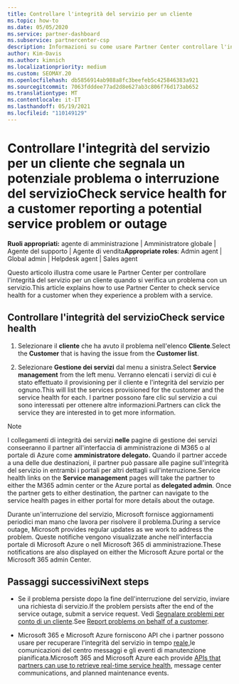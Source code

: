 ```yaml
---
title: Controllare l'integrità del servizio per un cliente
ms.topic: how-to
ms.date: 05/05/2020
ms.service: partner-dashboard
ms.subservice: partnercenter-csp
description: Informazioni su come usare Partner Center controllare l'integrità del servizio per un cliente quando si verifica un problema con un servizio.
author: Kim-Davis
ms.author: kimnich
ms.localizationpriority: medium
ms.custom: SEOMAY.20
ms.openlocfilehash: db5856914ab988a8fc3beefeb5c425846383a921
ms.sourcegitcommit: 7063fdddee77ad2d8e627ab3c806f76d173ab652
ms.translationtype: MT
ms.contentlocale: it-IT
ms.lasthandoff: 05/19/2021
ms.locfileid: "110149129"
---
```

# <a name="check-service-health-for-a-customer-reporting-a-potential-service-problem-or-outage"></a><span data-ttu-id="38b8d-103">Controllare l'integrità del servizio per un cliente che segnala un potenziale problema o interruzione del servizio</span><span class="sxs-lookup"><span data-stu-id="38b8d-103">Check service health for a customer reporting a potential service problem or outage</span></span>

<span data-ttu-id="38b8d-104">**Ruoli appropriati:** agente di amministrazione | Amministratore globale | Agente del supporto | Agente di vendita</span><span class="sxs-lookup"><span data-stu-id="38b8d-104">**Appropriate roles**: Admin agent | Global admin | Helpdesk agent | Sales agent</span></span>

<span data-ttu-id="38b8d-105">Questo articolo illustra come usare le Partner Center per controllare l'integrità del servizio per un cliente quando si verifica un problema con un servizio.</span><span class="sxs-lookup"><span data-stu-id="38b8d-105">This article explains how to use Partner Center to check service health for a customer when they experience a problem with a service.</span></span> 

## <a name="check-service-health"></a><span data-ttu-id="38b8d-106">Controllare l'integrità del servizio</span><span class="sxs-lookup"><span data-stu-id="38b8d-106">Check service health</span></span>

1. <span data-ttu-id="38b8d-107">Selezionare il **cliente** che ha avuto il problema nell'elenco **Cliente**.</span><span class="sxs-lookup"><span data-stu-id="38b8d-107">Select the **Customer** that is having the issue from the **Customer list**.</span></span>

2. <span data-ttu-id="38b8d-108">Selezionare **Gestione dei servizi** dal menu a sinistra.</span><span class="sxs-lookup"><span data-stu-id="38b8d-108">Select **Service management** from the left menu.</span></span> <span data-ttu-id="38b8d-109">Verranno elencati i servizi di cui è stato effettuato il provisioning per il cliente e l'integrità del servizio per ognuno.</span><span class="sxs-lookup"><span data-stu-id="38b8d-109">This will list the services provisioned for the customer and the service health for each.</span></span> <span data-ttu-id="38b8d-110">I partner possono fare clic sul servizio a cui sono interessati per ottenere altre informazioni.</span><span class="sxs-lookup"><span data-stu-id="38b8d-110">Partners can click the service they are interested in to get more information.</span></span> 

>[!NOTE] 
> <span data-ttu-id="38b8d-111">I collegamenti di integrità dei servizi **nelle** pagine di gestione dei servizi conseeranno il partner all'interfaccia di amministrazione di M365 o al portale di Azure come **amministratore delegato.** Quando il partner accede a una delle due destinazioni, il partner può passare alle pagine sull'integrità del servizio in entrambi i portali per altri dettagli sull'interruzione.</span><span class="sxs-lookup"><span data-stu-id="38b8d-111">Service health links on the **Service management** pages will take the partner to either the M365 admin center or the Azure portal as **delegated admin**. Once the partner gets to either destination, the partner can navigate to the service health pages in either portal for more details about the outage.</span></span>
 
<span data-ttu-id="38b8d-112">Durante un'interruzione del servizio, Microsoft fornisce aggiornamenti periodici man mano che lavora per risolvere il problema.</span><span class="sxs-lookup"><span data-stu-id="38b8d-112">During a service outage, Microsoft provides regular updates as we work to address the problem.</span></span> <span data-ttu-id="38b8d-113">Queste notifiche vengono visualizzate anche nell'interfaccia portale di Microsoft Azure o nell Microsoft 365 di amministrazione.</span><span class="sxs-lookup"><span data-stu-id="38b8d-113">These notifications are also displayed on either the Microsoft Azure portal or the Microsoft 365 admin Center.</span></span>

## <a name="next-steps"></a><span data-ttu-id="38b8d-114">Passaggi successivi</span><span class="sxs-lookup"><span data-stu-id="38b8d-114">Next steps</span></span> 

- <span data-ttu-id="38b8d-115">Se il problema persiste dopo la fine dell'interruzione del servizio, inviare una richiesta di servizio.</span><span class="sxs-lookup"><span data-stu-id="38b8d-115">If the problem persists after the end of the service outage, submit a service request.</span></span> <span data-ttu-id="38b8d-116">Vedi [Segnalare problemi per conto di un cliente](report-problems-on-behalf-of-a-customer.md).</span><span class="sxs-lookup"><span data-stu-id="38b8d-116">See [Report problems on behalf of a customer](report-problems-on-behalf-of-a-customer.md).</span></span>

- <span data-ttu-id="38b8d-117">Microsoft 365 e Microsoft Azure forniscono API che i partner possono usare per recuperare l'integrità del servizio in tempo [reale,](get-automated-service-notifications-with-our-apis.md)le comunicazioni del centro messaggi e gli eventi di manutenzione pianificata.</span><span class="sxs-lookup"><span data-stu-id="38b8d-117">Microsoft 365 and Microsoft Azure each provide [APIs that partners can use to retrieve real-time service health](get-automated-service-notifications-with-our-apis.md), message center communications, and planned maintenance events.</span></span>

 

